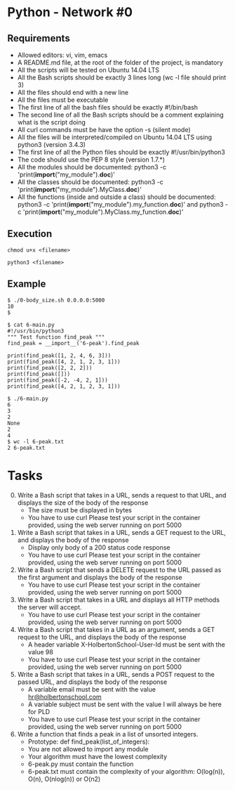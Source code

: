 # Python - Network #0

## Requirements
* Allowed editors: vi, vim, emacs
* A README.md file, at the root of the folder of the project, is mandatory
* All the scripts will be tested on Ubuntu 14.04 LTS
* All the Bash scripts should be exactly 3 lines long (wc -l file should print 3)
* All the files should end with a new line
* All the files must be executable
* The first line of all the bash files should be exactly #!/bin/bash
* The second line of all the Bash scripts should be a comment explaining what is the script doing
* All curl commands must be have the option -s (silent mode)
* All the files will be interpreted/compiled on Ubuntu 14.04 LTS using python3 (version 3.4.3)
* The first line of all the Python files should be exactly #!/usr/bin/python3
* The code should use the PEP 8 style (version 1.7.*)
* All the modules should be documented: python3 -c 'print(__import__("my_module").__doc__)'
* All the classes should be documented: python3 -c 'print(__import__("my_module").MyClass.__doc__)'
* All the functions (inside and outside a class) should be documented: python3 -c 'print(__import__("my_module").my_function.__doc__)' and python3 -c 'print(__import__("my_module").MyClass.my_function.__doc__)'

## Execution
`chmod u+x <filename>`

`python3 <filename>`

## Example
```
$ ./0-body_size.sh 0.0.0.0:5000
10
$
```
```
$ cat 6-main.py
#!/usr/bin/python3
""" Test function find_peak """
find_peak = __import__('6-peak').find_peak

print(find_peak([1, 2, 4, 6, 3]))
print(find_peak([4, 2, 1, 2, 3, 1]))
print(find_peak([2, 2, 2]))
print(find_peak([]))
print(find_peak([-2, -4, 2, 1]))
print(find_peak([4, 2, 1, 2, 3, 1]))

$ ./6-main.py
6
3
2
None
2
4
$ wc -l 6-peak.txt 
2 6-peak.txt
```
# Tasks
0) Write a Bash script that takes in a URL, sends a request to that URL, and displays the size of the body of the response
	* The size must be displayed in bytes
	* You have to use curl
Please test your script in the container provided, using the web server running on port 5000
1) Write a Bash script that takes in a URL, sends a GET request to the URL, and displays the body of the response
	* Display only body of a 200 status code response
	* You have to use curl
Please test your script in the container provided, using the web server running on port 5000
2) Write a Bash script that sends a DELETE request to the URL passed as the first argument and displays the body of the response
	* You have to use curl
Please test your script in the container provided, using the web server running on port 5000
3) Write a Bash script that takes in a URL and displays all HTTP methods the server will accept.
	* You have to use curl
Please test your script in the container provided, using the web server running on port 5000
4) Write a Bash script that takes in a URL as an argument, sends a GET request to the URL, and displays the body of the response
	* A header variable X-HolbertonSchool-User-Id must be sent with the value 98
	* You have to use curl
Please test your script in the container provided, using the web server running on port 5000
5) Write a Bash script that takes in a URL, sends a POST request to the passed URL, and displays the body of the response
	* A variable email must be sent with the value hr@holbertonschool.com
	* A variable subject must be sent with the value I will always be here for PLD
	* You have to use curl
Please test your script in the container provided, using the web server running on port 5000
6) Write a function that finds a peak in a list of unsorted integers.
	* Prototype: def find_peak(list_of_integers):
	* You are not allowed to import any module
	* Your algorithm must have the lowest complexity
	* 6-peak.py must contain the function
	* 6-peak.txt must contain the complexity of your algorithm: O(log(n)), O(n), O(nlog(n)) or O(n2) 
